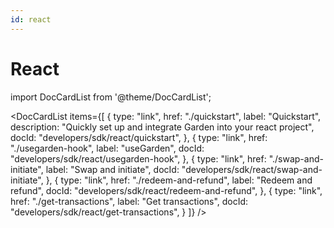 ```yaml
---
id: react
---
```


# React

import DocCardList from '@theme/DocCardList';

<DocCardList
items={[
{
type: "link",
href: "./quickstart",
label: "Quickstart",
description: "Quickly set up and integrate Garden into your react project",
docId: "developers/sdk/react/quickstart",
},
{
type: "link",
href: "./usegarden-hook",
label: "useGarden",
docId: "developers/sdk/react/usegarden-hook",
},
{
type: "link",
href: "./swap-and-initiate",
label: "Swap and initiate",
docId: "developers/sdk/react/swap-and-initiate",
},
{
type: "link",
href: "./redeem-and-refund",
label: "Redeem and refund",
docId: "developers/sdk/react/redeem-and-refund",
},
{
type: "link",
href: "./get-transactions",
label: "Get transactions",
docId: "developers/sdk/react/get-transactions",
}
]}
/>